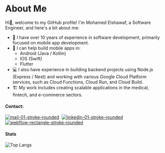 # About Me

Hi👋, welcome to my GitHub profile! I'm Mohamed Elshawaf, a Software Engineer, and here's a bit about me:

- 🧔 I have over 10 years of experience in software development, primarily focused on mobile app development.
- 📱 I can help build mobile apps in:
   - Android (Java / Kotlin)
   - IOS (Swift)
   - Flutter
- 💻 I also have experience in building backend projects using Node.js (Express / Nest) and working with various Google Cloud Platform services, such as Cloud Functions, Cloud Run, and Cloud Build.
- 🏗️ My work includes creating scalable applications in the medical, fintech, and e-commerce sectors.
  
 #### Contact: 
[![mail-01-stroke-rounded](https://github.com/shawaf/shawaf/assets/6817107/aab05249-52a5-4646-bb6b-c6449afb3d40)](mailto:mohamed.elshawaf.1@gmail.com)&nbsp;&nbsp;[![linkedin-01-stroke-rounded](https://github.com/shawaf/shawaf/assets/6817107/d71c1376-469a-44b7-b067-535ab76a96f5)](https://www.linkedin.com/in/melshawaf/)&nbsp;&nbsp;[![webflow-rectangle-stroke-rounded](https://github.com/shawaf/shawaf/assets/6817107/03e0be00-9b04-42d0-8a97-fe3febdabc35)](https://www.theshawaf.com/)

#### Stats

![Top Langs](https://github-readme-stats.vercel.app/api/top-langs/?username=shawaf&layout=compact)




